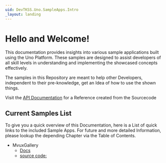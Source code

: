 ```yaml
---
uid: DevTKSS.Uno.SampleApps.Intro
_layout: landing
---
```

<!--markdownlint-disable MD026-->
# Hello and Welcome!

This documentation provides insights into various sample applications built using the Uno Platform. These samples are designed to assist developers of all skill levels in understanding and implementing the showcased concepts effectively.

The samples in this Repository are meant to help other Developers, independent to their pre-knowledge, get an Idea of how to use the shown things.

Visit the [API Documentation](../api/) for a Reference created from the Sourcecode

## Current Samples List

To give you a quick overview of this Documentation, here is a List of quick links to the included Sample Apps. For future and more detailed Information, please lookup the depending Chapter via the Table of Contents.

- MvuxGallery
  - [Docs](xref:DevTKSS.Uno.SampleApps.MvuxGallery.Overview)
  - [source code:](../src/DevTKSS.Uno.Samples.MvuxGallery/)
